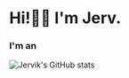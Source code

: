 # Hi!👋🏾 I'm Jerv. 

### I'm an
![Jervik's GitHub stats](https://github-readme-stats.vercel.app/api?username=jervlapsley&show_icons=true&theme=transparent&text_color=ffffff&title_color=ffef00)